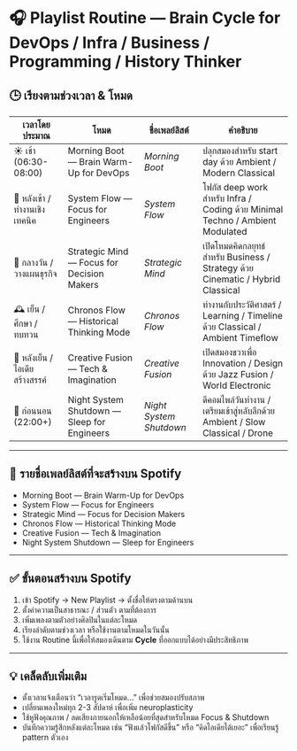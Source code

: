 # 🎧 Playlist Routine — Brain Cycle for DevOps / Infra / Business / Programming / History Thinker

## 🕒 เรียงตามช่วงเวลา & โหมด

| เวลาโดยประมาณ | โหมด | ชื่อเพลย์ลิสต์ | คำอธิบาย |
|---------------|--------|-------------------------|-------------|
| ☀️ เช้า (06:30-08:00) | Morning Boot — Brain Warm-Up for DevOps | *Morning Boot* | ปลุกสมองสำหรับ start day ด้วย Ambient / Modern Classical |
| 🧠 หลังเช้า / ทำงานเชิงเทคนิค | System Flow — Focus for Engineers | *System Flow* | โฟกัส deep work สำหรับ Infra / Coding ด้วย Minimal Techno / Ambient Modulated |
| 🧭 กลางวัน / วางแผนธุรกิจ | Strategic Mind — Focus for Decision Makers | *Strategic Mind* | เปิดโหมดคิดกลยุทธ์สำหรับ Business / Strategy ด้วย Cinematic / Hybrid Classical |
| 🕰 เย็น / ศึกษา / ทบทวน | Chronos Flow — Historical Thinking Mode | *Chronos Flow* | ทำงานกับประวัติศาสตร์ / Learning / Timeline ด้วย Classical / Ambient Timeflow |
| 🌈 หลังเย็น / ไอเดียสร้างสรรค์ | Creative Fusion — Tech & Imagination | *Creative Fusion* | เปิดสมองขวาเพื่อ Innovation / Design ด้วย Jazz Fusion / World Electronic |
| 🌙 ก่อนนอน (22:00+) | Night System Shutdown — Sleep for Engineers | *Night System Shutdown* | ดีคอมไพล์วันทำงาน / เตรียมเข้าสู่หลับลึกด้วย Ambient / Slow Classical / Drone |

---

## 📌 รายชื่อเพลย์ลิสต์ที่จะสร้างบน Spotify
- Morning Boot — Brain Warm-Up for DevOps  
- System Flow — Focus for Engineers  
- Strategic Mind — Focus for Decision Makers  
- Chronos Flow — Historical Thinking Mode  
- Creative Fusion — Tech & Imagination  
- Night System Shutdown — Sleep for Engineers  

---

## ✅ ขั้นตอนสร้างบน Spotify  
1. เข้า Spotify → New Playlist → ตั้งชื่อให้ตรงตามด้านบน  
2. ตั้งค่าความเป็นสาธารณะ / ส่วนตัว ตามที่ต้องการ  
3. เพิ่มเพลงตามตัวอย่างศิลปินในแต่ละโหมด  
4. เรียงลำดับตามช่วงเวลา หรือใช้งานตามโหมดในวันนั้น  
5. ใช้งาน Routine นี้เพื่อให้สมองเดินตาม **Cycle** ที่ออกแบบได้อย่างมีประสิทธิภาพ  

---

## 💡 เคล็ดลับเพิ่มเติม  
- ตั้งเวลาแจ้งเตือนว่า “เวลารูดเริ่มโหมด…” เพื่อช่วยสมองปรับสภาพ  
- เปลี่ยนเพลงใหม่ทุก 2-3 สัปดาห์ เพื่อเพิ่ม neuroplasticity  
- ใช้หูฟังคุณภาพ / ลดเสียงภายนอกให้เหลือน้อยที่สุดสำหรับโหมด Focus & Shutdown  
- บันทึกความรู้สึกหลังแต่ละโหมด เช่น “ฟังแล้วโฟกัสดีขึ้น” หรือ “คิดไอเดียได้เยอะ” เพื่อเรียนรู้ pattern ตัวเอง  

